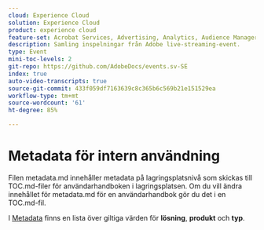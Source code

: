 ```yaml
---
cloud: Experience Cloud
solution: Experience Cloud
product: experience cloud
feature-set: Acrobat Services, Advertising, Analytics, Audience Manager, Campaign, Commerce, Customer Journey Analytics, Document Cloud, Experience Cloud Services, Experience Manager, Experience Manager Assets, Experience Manager Cloud Manager, Experience Manager Forms, Experience Manager Guides, Experience Manager Screens, Experience Manager Sites, Experience Platform, Journey Optimizer, Journey Orchestration, Marketo Engage, Workfront, Target, Marketo Measure
description: Samling inspelningar från Adobe live-streaming-event.
type: Event
mini-toc-levels: 2
git-repo: https://github.com/AdobeDocs/events.sv-SE
index: true
auto-video-transcripts: true
source-git-commit: 433f059df7163639c8c365b6c569b21e151529ea
workflow-type: tm+mt
source-wordcount: '61'
ht-degree: 85%

---
```



# Metadata för intern användning

Filen metadata.md innehåller metadata på lagringsplatsnivå som skickas till TOC.md-filer för användarhandboken i lagringsplatsen. Om du vill ändra innehållet för metadata.md för en användarhandbok gör du det i en TOC.md-fil.

I [Metadata](https://experienceleague.adobe.com/docs/authoring-guide-exl/using/editing/user-guide-setup/metadata.html?lang=sv) finns en lista över giltiga värden för **lösning**, **produkt** och **typ**.

